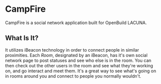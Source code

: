 # CampFire

CampFire is a social network application built for OpenBuild LACUNA. 

## What Is It?
It utilizes iBeacon technology in order to connect people in similar proximities. Each *Room*, designated by an iBeacon, has it's own social network page to post statuses and see who else is in the room. You can then check out the other users in the room and see what they're working on, and go interact and meet them. It's a great way to see what's going on in rooms around you and connect to people you normally wouldn't.